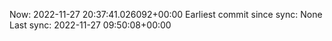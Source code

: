 Now: 2022-11-27 20:37:41.026092+00:00 Earliest commit since sync: None Last sync: 2022-11-27 09:50:08+00:00
